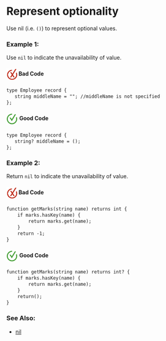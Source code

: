 # Represent optionality 

Use nil (i.e. `()`) to represent optional values.

<h3>Example 1:</h3>

Use `nil` to indicate the unavailability of value.

<h4><img align="center" height="30" src="../img/BadCode.png"> Bad Code</h4>

```bal
type Employee record {
   string middleName = ""; //middleName is not specified
};
``` 


<h4><img align="center" height="30" src="../img/GoodCode.png"> Good Code</h4>

```bal
type Employee record {
   string? middleName = ();
};
```

<h3>Example 2:</h3>

Return `nil` to indicate the unavailability of value.

<h4><img align="center" height="30" src="../img/BadCode.png"> Bad Code</h4>

```bal
function getMarks(string name) returns int {
    if marks.hasKey(name) {
        return marks.get(name);
    }
    return -1;
}
```

<h4><img align="center" height="30" src="../img/GoodCode.png"> Good Code</h4>

```bal
function getMarks(string name) returns int? {
    if marks.hasKey(name) {
        return marks.get(name);
    }
    return();
}
```

### See Also:

- [nil](https://pre-prod.ballerina.io/learn/language-basics/#nil)